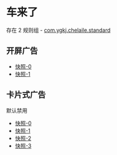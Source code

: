 # 车来了

存在 2 规则组 - [com.ygkj.chelaile.standard](/src/apps/com.ygkj.chelaile.standard.ts)

## 开屏广告

- [快照-0](https://i.gkd.li/import/13062992)
- [快照-1](https://i.gkd.li/import/13225111)

## 卡片式广告

默认禁用

- [快照-0](https://i.gkd.li/import/13062991)
- [快照-1](https://i.gkd.li/import/13062984)
- [快照-2](https://i.gkd.li/import/13464325)
- [快照-3](https://i.gkd.li/import/13625374)
